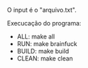 O input é o "arquivo.txt".

Execucação do programa:

- ALL: make all 
- RUN: make brainfuck 
- BUILD: make build 
- CLEAN: make clean